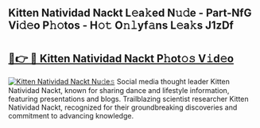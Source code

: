 ## Kitten Natividad Nackt L𝚎a𝚔ed N𝚞𝚍e - Part-NfG Vi𝚍𝚎o P𝚑𝚘tos - H𝚘𝚝 O𝚗𝚕yf𝚊ns L𝚎a𝚔s J1zDf

# <h2><a href="http://kf2ro4.oniu.top/?m=Kitten+Natividad+Nackt">🔗👉 🔴 Kitten Natividad Nackt P𝚑ot𝚘𝚜 V𝚒d𝚎o</a></h2>

[![Kitten Natividad Nackt Nu𝚍e𝚜](https://i.imgur.com/0qMVB7G.gif)](http://kf2ro4.oniu.top/?m=Kitten+Natividad+Nackt)
Social media thought leader Kitten Natividad Nackt, known for sharing dance and lifestyle information, featuring presentations and blogs. Trailblazing scientist researcher Kitten Natividad Nackt, recognized for their groundbreaking discoveries and commitment to advancing knowledge.  
